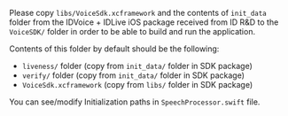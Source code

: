 Please copy `libs/VoiceSdk.xcframework` and the contents of `init_data` folder from the IDVoice + IDLive iOS package received from ID R&D to the `VoiceSDK/` folder in order to be able to build and run the application. 

Contents of this folder by default should be the following:

- `liveness/` folder (copy from `init_data/` folder in SDK package)
- `verify/` folder (copy from `init_data/` folder in SDK package)
- `VoiceSdk.xcframework` (copy from `libs/` folder in SDK package)

You can see/modify Initialization paths in `SpeechProcessor.swift` file.

